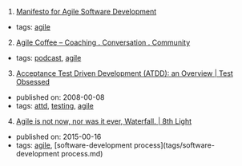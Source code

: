1. [Manifesto for Agile Software Development
](http://agilemanifesto.org/)
  * tags: [agile](tags/agile.md)
2. [Agile Coffee – Coaching . Conversation . Community](http://agilecoffee.com/)
  * tags: [podcast](tags/podcast.md), [agile](tags/agile.md)
3. [Acceptance Test Driven Development (ATDD): an Overview  |  Test Obsessed](http://testobsessed.com/2008/12/acceptance-test-driven-development-atdd-an-overview/)
  * published on: 2008-00-08
  * tags: [attd](tags/attd.md), [testing](tags/testing.md), [agile](tags/agile.md)
4. [Agile is not now, nor was it ever, Waterfall. | 8th Light](https://8thlight.com/blog/uncle-bob/2015/10/16/agile-and-waterfall.html)
  * published on: 2015-00-16
  * tags: [agile](tags/agile.md), [software-development process](tags/software-development process.md)
